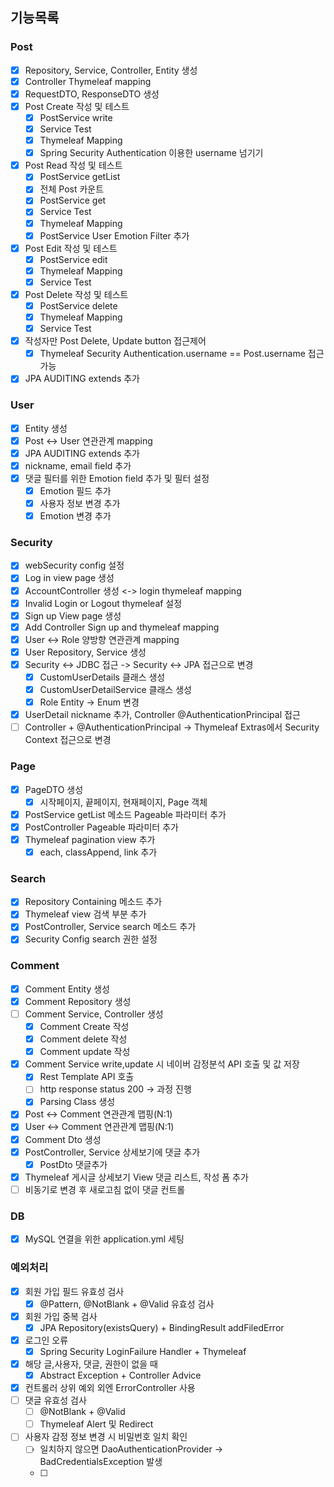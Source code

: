 ## 기능목록

### Post
- [x] Repository, Service, Controller, Entity 생성
- [x] Controller Thymeleaf mapping
- [x] RequestDTO, ResponseDTO 생성
- [x] Post Create 작성 및 테스트
  - [x] PostService write
  - [x] Service Test
  - [x] Thymeleaf Mapping
  - [x] Spring Security Authentication 이용한 username 넘기기
- [x] Post Read 작성 및 테스트
  - [x] PostService getList
  - [x] 전체 Post 카운트 
  - [x] PostService get
  - [x] Service Test
  - [x] Thymeleaf Mapping
  - [x] PostService User Emotion Filter 추가
- [x] Post Edit 작성 및 테스트
  - [x] PostService edit
  - [x] Thymeleaf Mapping
  - [x] Service Test
- [x] Post Delete 작성 및 테스트
  - [x] PostService delete
  - [x] Thymeleaf Mapping
  - [x] Service Test
- [x] 작성자만 Post Delete, Update button 접근제어
  - [x] Thymeleaf Security Authentication.username == Post.username 접근 가능
- [x] JPA AUDITING extends 추가

### User
- [x] Entity 생성
- [x] Post <-> User 연관관계 mapping
- [x] JPA AUDITING extends 추가
- [x] nickname, email field 추가
- [x] 댓글 필터를 위한 Emotion field 추가 및 필터 설정
  - [x] Emotion 필드 추가
  - [x] 사용자 정보 변경 추가
  - [x] Emotion 변경 추가

### Security
- [x] webSecurity config 설정
- [x] Log in view page 생성
- [x] AccountController 생성 <-> login thymeleaf mapping
- [x] Invalid Login or Logout thymeleaf 설정
- [x] Sign up View page 생성
- [x] Add Controller Sign up and thymeleaf mapping
- [x] User <-> Role 양방향 연관관계 mapping
- [x] User Repository, Service 생성
- [x] Security <-> JDBC 접근 -> Security <-> JPA 접근으로 변경
  - [x] CustomUserDetails 클래스 생성
  - [x] CustomUserDetailService 클래스 생성
  - [x] Role Entity -> Enum 변경
- [x] UserDetail nickname 추가, Controller @AuthenticationPrincipal 접근
- [ ] Controller + @AuthenticationPrincipal -> Thymeleaf Extras에서 Security Context 접근으로 변경

### Page
- [x] PageDTO 생성
  - [x] 시작페이지, 끝페이지, 현재페이지, Page 객체
- [x] PostService getList 메소드 Pageable 파라미터 추가
- [x] PostController Pageable 파라미터 추가
- [x] Thymeleaf pagination view 추가
  - [x] each, classAppend, link 추가

### Search
- [x] Repository Containing 메소드 추가
- [x] Thymeleaf view 검색 부분 추가
- [x] PostController, Service search 메소드 추가
- [x] Security Config search 권한 설정

### Comment
- [x] Comment Entity 생성
- [x] Comment Repository 생성
- [ ] Comment Service, Controller 생성
  - [x] Comment Create 작성
  - [x] Comment delete 작성
  - [x] Comment update 작성
- [x] Comment Service write,update 시 네이버 감정분석 API 호출 및 값 저장
  - [x] Rest Template API 호출
  - [ ] http response status 200 -> 과정 진행
  - [x] Parsing Class 생성
- [x] Post <-> Comment 연관관계 맵핑(N:1)
- [x] User <-> Comment 연관관계 맵핑(N:1)
- [x] Comment Dto 생성
- [x] PostController, Service 상세보기에 댓글 추가
  - [x] PostDto 댓글추가
- [x] Thymeleaf 게시글 상세보기 View 댓글 리스트, 작성 폼 추가
- [ ] 비동기로 변경 후 새로고침 없이 댓글 컨트롤
### DB
-[x] MySQL 연결을 위한 application.yml 세팅


### 예외처리
- [x] 회원 가입 필드 유효성 검사
  - [x] @Pattern, @NotBlank + @Valid 유효성 검사
- [x] 회원 가입 중복 검사
  - [x] JPA Repository(existsQuery) + BindingResult addFiledError
- [x] 로그인 오류
  - [x] Spring Security LoginFailure Handler + Thymeleaf
- [x] 해당 글,사용자, 댓글, 권한이 없을 때
  - [x] Abstract Exception + Controller Advice 
- [x] 컨트롤러 상위 예외 외엔 ErrorController 사용
- [ ] 댓글 유효성 검사
  - [ ] @NotBlank + @Valid
  - [ ] Thymeleaf Alert 및 Redirect
- [ ] 사용자 감정 정보 변경 시 비밀번호 일치 확인
  - [ ] 일치하지 않으면 DaoAuthenticationProvider -> BadCredentialsException 발생
  - [ ]
